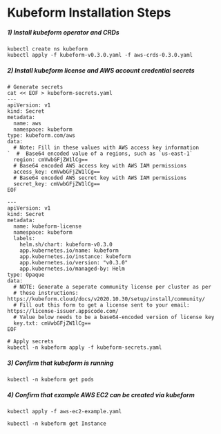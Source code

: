 # Kubeform Installation Steps

##### 1) Install kubeform operator and CRDs

```
kubectl create ns kubeform
kubectl apply -f kubeform-v0.3.0.yaml -f aws-crds-0.3.0.yaml
```

##### 2) Install kubeform license and AWS account credential secrets


```
# Generate secrets
cat << EOF > kubeform-secrets.yaml
---
apiVersion: v1
kind: Secret
metadata:
  name: aws
  namespace: kubeform
type: kubeform.com/aws
data:
  # Note: Fill in these values with AWS access key information
`  #  Base64 encoded value of a regions, such as `us-east-1`
  region: cmVwbGFjZW1lCg==
  # Base64 encoded AWS access key with AWS IAM permissions
  access_key: cmVwbGFjZW1lCg== 
  # Base64 encoded AWS secret key with AWS IAM permissions
  secret_key: cmVwbGFjZW1lCg==
EOF

---
apiVersion: v1
kind: Secret
metadata:
  name: kubeform-license
  namespace: kubeform
  labels:
    helm.sh/chart: kubeform-v0.3.0
    app.kubernetes.io/name: kubeform
    app.kubernetes.io/instance: kubeform
    app.kubernetes.io/version: "v0.3.0"
    app.kubernetes.io/managed-by: Helm
type: Opaque
data:
  # NOTE: Generate a seperate community license per cluster as per
  # these instructions: https://kubeform.cloud/docs/v2020.10.30/setup/install/community/
  # Fill out this form to get a license sent to your email: https://license-issuer.appscode.com/
  # Value below needs to be a base64-encoded version of license key
  key.txt: cmVwbGFjZW1lCg==
EOF

# Apply secrets
kubectl -n kubeform apply -f kubeform-secrets.yaml

```
##### 3) Confirm that kubeform is running

```
kubectl -n kubeform get pods
```

##### 4) Confirm that example AWS EC2 can be created via kubeform

```
kubectl apply -f aws-ec2-example.yaml

kubectl -n kubeform get Instance
```
